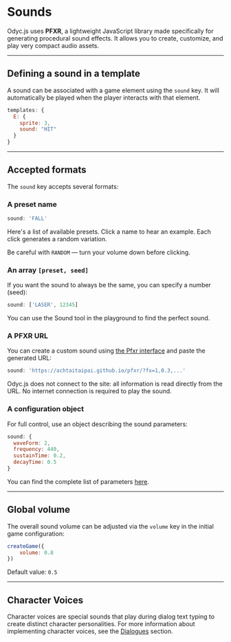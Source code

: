 <script>
import Aside from '../../../lib/ui/Doc/Aside.svelte'
import Emoji from '../../../lib/ui/Doc/Emoji.svelte'
import Sound from '../../../lib/ui/Doc/SoundDemo.svelte'
</script>

# <Emoji src="🎶" /> Sounds

Odyc.js uses **PFXR**, a lightweight JavaScript library made specifically for generating procedural sound effects. It allows you to create, customize, and play very compact audio assets.

---

## <Emoji src="✏️"/> Defining a sound in a template

A sound can be associated with a game element using the `sound` key. It will automatically be played when the player interacts with that element.

```js
templates: {
  E: {
    sprite: 3,
    sound: "HIT"
  }
}
```

---

## <Emoji src="👀"/> Accepted formats

The `sound` key accepts several formats:

### A preset name

```js
sound: 'FALL'
```

Here's a list of available presets. Click a name to hear an example. Each click generates a random variation.

Be careful with `RANDOM` — turn your volume down before clicking.

<Sound/>

### An array `[preset, seed]`

If you want the sound to always be the same, you can specify a number (seed):

```js
sound: ['LASER', 12345]
```

You can use the Sound tool in the playground to find the perfect sound.

### A PFXR URL

You can create a custom sound using [the Pfxr interface](https://achtaitaipai.github.io/pfxr/) and paste the generated URL:

```js
sound: 'https://achtaitaipai.github.io/pfxr/?fx=1,0.3,...'
```

<Aside>Odyc.js does not connect to the site: all information is read directly from the URL. No internet connection is required to play the sound.</Aside>

### A configuration object

For full control, use an object describing the sound parameters:

```js
sound: {
  waveForm: 2,
  frequency: 440,
  sustainTime: 0.2,
  decayTime: 0.5
}
```

You can find the complete list of parameters [here](https://github.com/achtaitaipai/pfxr/tree/main/packages/synth#sound).

---

## <Emoji src="🔊"/> Global volume

The overall sound volume can be adjusted via the `volume` key in the initial game configuration:

```js
createGame({
	volume: 0.8
})
```

Default value: `0.5`

---

## <Emoji src="🎙️"/> Character Voices

Character voices are special sounds that play during dialog text typing to create distinct character personalities. For more information about implementing character voices, see the [Dialogues](/doc/world-building/dialogues#character-voices) section.
